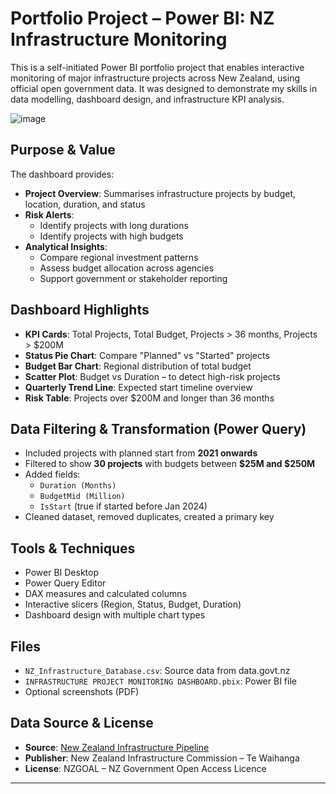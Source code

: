 # Portfolio Project – Power BI: NZ Infrastructure Monitoring

This is a self-initiated Power BI portfolio project that enables interactive monitoring of major infrastructure projects across New Zealand, using official open government data. It was designed to demonstrate my skills in data modelling, dashboard design, and infrastructure KPI analysis.

![image](https://github.com/user-attachments/assets/b84924b7-0fe2-49fd-8917-2a521accbd73)


##  Purpose & Value

The dashboard provides:

- **Project Overview**: Summarises infrastructure projects by budget, location, duration, and status
- **Risk Alerts**:
  - Identify projects with long durations
  - Identify projects with high budgets
- **Analytical Insights**:
  - Compare regional investment patterns
  - Assess budget allocation across agencies
  - Support government or stakeholder reporting

##  Dashboard Highlights

- **KPI Cards**: Total Projects, Total Budget, Projects > 36 months, Projects > $200M
- **Status Pie Chart**: Compare "Planned" vs "Started" projects
- **Budget Bar Chart**: Regional distribution of total budget
- **Scatter Plot**: Budget vs Duration – to detect high-risk projects
- **Quarterly Trend Line**: Expected start timeline overview
- **Risk Table**: Projects over $200M and longer than 36 months

##  Data Filtering & Transformation (Power Query)

- Included projects with planned start from **2021 onwards**
- Filtered to show **30 projects** with budgets between **$25M and $250M**
- Added fields:
  - `Duration (Months)`
  - `BudgetMid (Million)`
  - `IsStart` (true if started before Jan 2024)
- Cleaned dataset, removed duplicates, created a primary key

##  Tools & Techniques

- Power BI Desktop
- Power Query Editor
- DAX measures and calculated columns
- Interactive slicers (Region, Status, Budget, Duration)
- Dashboard design with multiple chart types

##  Files

- `NZ_Infrastructure_Database.csv`: Source data from data.govt.nz
- `INFRASTRUCTURE PROJECT MONITORING DASHBOARD.pbix`: Power BI file
- Optional screenshots (PDF)

##  Data Source & License

- **Source**: [New Zealand Infrastructure Pipeline](https://catalogue.data.govt.nz/dataset/new-zealand-infrastructure-pipeline)
- **Publisher**: New Zealand Infrastructure Commission – Te Waihanga
- **License**: NZGOAL – NZ Government Open Access Licence

---
